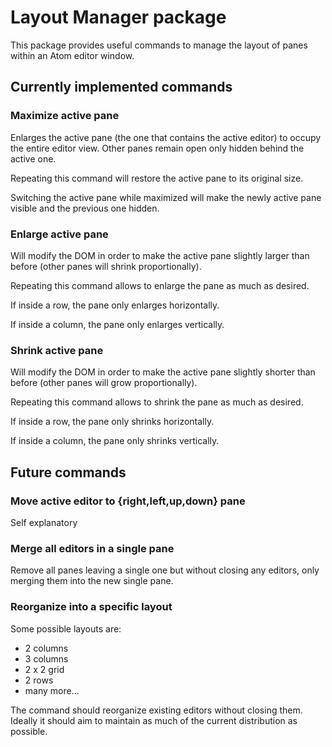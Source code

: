 # Layout Manager package

This package provides useful commands to manage the layout of panes within
an Atom editor window.

## Currently implemented commands

### Maximize active pane
Enlarges the active pane (the one that contains the active editor) to occupy
the entire editor view. Other panes remain open only hidden behind the active
one.

Repeating this command will restore the active pane to its original size.

Switching the active pane while maximized will make the newly active pane
visible and the previous one hidden.

### Enlarge active pane
Will modify the DOM in order to make the active pane slightly larger than
before (other panes will shrink proportionally).

Repeating this command allows to enlarge the pane as much as desired.

If inside a row, the pane only enlarges horizontally.

If inside a column, the pane only enlarges vertically.

### Shrink active pane

Will modify the DOM in order to make the active pane slightly shorter than
before (other panes will grow proportionally).

Repeating this command allows to shrink the pane as much as desired.

If inside a row, the pane only shrinks horizontally.

If inside a column, the pane only shrinks vertically.

## Future commands

### Move active editor to {right,left,up,down} pane

Self explanatory

### Merge all editors in a single pane

Remove all panes leaving a single one but without closing any editors, only
merging them into the new single pane.

### Reorganize into a specific layout

Some possible layouts are:
- 2 columns
- 3 columns
- 2 x 2 grid
- 2 rows
- many more...

The command should reorganize existing editors without closing them. Ideally
it should aim to maintain as much of the current distribution as possible.
